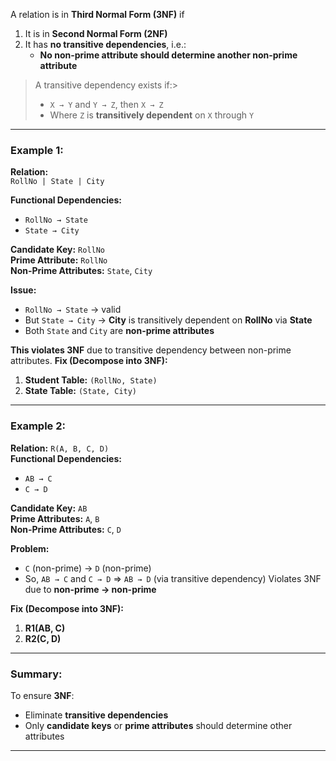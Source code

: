 A relation is in **Third Normal Form (3NF)** if
1. It is in **Second Normal Form (2NF)**
2. It has **no transitive dependencies**, i.e.:
    - **No non-prime attribute should determine another non-prime attribute**

> A transitive dependency exists if:> 
> - `X → Y` and `Y → Z`, then `X → Z`
> - Where `Z` is **transitively dependent** on `X` through `Y`

---
### **Example 1:**
**Relation:**  
`RollNo | State | City`

**Functional Dependencies:**
- `RollNo → State`
- `State → City`

**Candidate Key:** `RollNo`  
**Prime Attribute:** `RollNo`  
**Non-Prime Attributes:** `State`, `City`

**Issue:**
- `RollNo → State` → valid
- But `State → City` → **City** is transitively dependent on **RollNo** via **State**
- Both `State` and `City` are **non-prime attributes**

**This violates 3NF** due to transitive dependency between non-prime attributes.
**Fix (Decompose into 3NF):**
1. **Student Table:** `(RollNo, State)`
2. **State Table:** `(State, City)`    

---
### **Example 2:**

**Relation:** `R(A, B, C, D)`  
**Functional Dependencies:**
- `AB → C`
- `C → D`

**Candidate Key:** `AB`  
**Prime Attributes:** `A`, `B`  
**Non-Prime Attributes:** `C`, `D`

**Problem:**
- `C` (non-prime) → `D` (non-prime)
- So, `AB → C` and `C → D` ⇒ `AB → D` (via transitive dependency)
 Violates 3NF due to **non-prime → non-prime**

**Fix (Decompose into 3NF):**
1. **R1(AB, C)**
2. **R2(C, D)**


---

### Summary:
To ensure **3NF**:
- Eliminate **transitive dependencies**
- Only **candidate keys** or **prime attributes** should determine other attributes

---